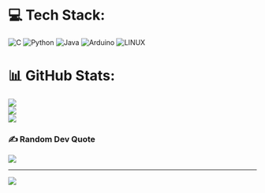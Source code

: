 
# 💻 Tech Stack:
![C](https://img.shields.io/badge/c-%2300599C.svg?style=flat&logo=c&logoColor=white) ![Python](https://img.shields.io/badge/python-3670A0?style=flat&logo=python&logoColor=ffdd54) ![Java](https://img.shields.io/badge/java-%23ED8B00.svg?style=flat&logo=java&logoColor=white) ![Arduino](https://img.shields.io/badge/-Arduino-00979D?style=flat&logo=Arduino&logoColor=white) ![LINUX](https://img.shields.io/badge/Linux-FCC624?style=flat&logo=linux&logoColor=black)
# 📊 GitHub Stats:
![](https://github-readme-stats.vercel.app/api?username=foroughafkhami&theme=react&hide_border=true&include_all_commits=true&count_private=true)<br/>
![](https://github-readme-streak-stats.herokuapp.com/?user=foroughafkhami&theme=react&hide_border=true)<br/>
![](https://github-readme-stats.vercel.app/api/top-langs/?username=foroughafkhami&theme=react&hide_border=true&include_all_commits=true&count_private=true&layout=compact)

### ✍️ Random Dev Quote
![](https://quotes-github-readme.vercel.app/api?type=horizontal&theme=tokyonight)

---
[![](https://visitcount.itsvg.in/api?id=foroughafkhami&icon=0&color=12)](https://visitcount.itsvg.in)

<!-- Proudly created with GPRM ( https://gprm.itsvg.in ) -->

